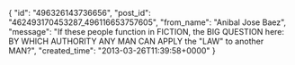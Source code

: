  {
   "id": "496326143736656",
   "post_id": "462493170453287_496116653757605",
   "from_name": "Anibal Jose Baez",
   "message": "If these people function in FICTION, the BIG QUESTION here: BY WHICH AUTHORITY ANY MAN CAN APPLY the \"LAW\" to another MAN?",
   "created_time": "2013-03-26T11:39:58+0000"
 }
